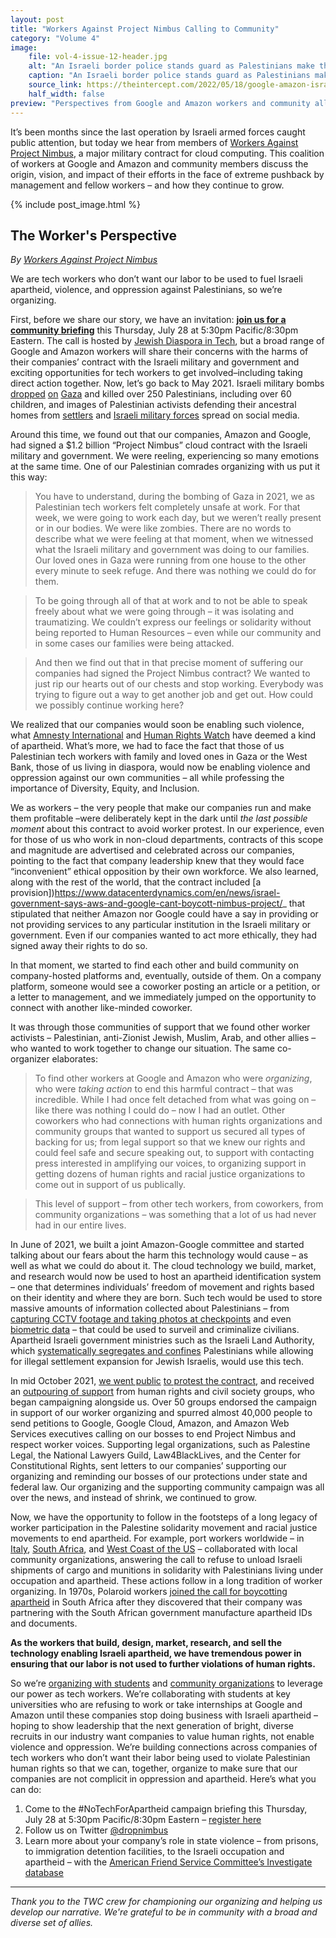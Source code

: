 ```yaml
---
layout: post
title: "Workers Against Project Nimbus Calling to Community"
category: "Volume 4"
image:
    file: vol-4-issue-12-header.jpg
    alt: "An Israeli border police stands guard as Palestinians make their way through Qalandia checkpoint"
    caption: "An Israeli border police stands guard as Palestinians make their way through Qalandia checkpoint"
    source_link: https://theintercept.com/2022/05/18/google-amazon-israel-military-nimbus/
    half_width: false
preview: "Perspectives from Google and Amazon workers and community allies on organizing against apartheid"
---
```


It’s been months since the last operation by Israeli armed forces caught public attention, but today we hear from members of [Workers Against Project Nimbus](https://twitter.com/dropnimbus), a major military contract for cloud computing. This coalition of workers at Google and Amazon and community members discuss the origin, vision, and impact of their efforts in the face of extreme pushback by management and fellow workers – and how they continue to grow.

<!-- DO NOT remove the excerpt tag -->
<!--excerpt-->
<!-- remaining content goes below here -->

<!-- DO NOT remove the header image -->
{% include post_image.html %}

## The Worker's Perspective

_By [Workers Against Project Nimbus](https://twitter.com/dropnimbus)_

We are tech workers who don’t want our labor to be used to fuel Israeli apartheid, violence, and oppression against Palestinians, so we’re organizing.

First, before we share our story, we have an invitation: **[join us for a community briefing](https://act.jewishvoiceforpeace.org/a/nota-community-briefing-jewish-diaspora-tech)** this Thursday, July 28 at 5:30pm Pacific/8:30pm Eastern. The call is hosted by [Jewish Diaspora in Tech](https://jewishdiasporatech.org/), but a broad range of Google and Amazon workers will share their concerns with the harms of their companies’ contract with the Israeli military and government and exciting opportunities for tech workers to get involved–including taking direct action together. 
Now, let’s go back to May 2021. Israeli military bombs [dropped](https://www.businessinsider.com/israel-bombing-gaza-apartment-buildings-potential-war-crime-rights-groups-2021-5) [on](https://www.nytimes.com/2021/05/18/world/middleeast/israel-gaza-covid-lab.html) [Gaza](https://www.aljazeera.com/news/2021/8/20/back-to-school-in-gaza-4000-changed-schools-because-of-conflict) and killed over 250 Palestinians, including over 60 children, and images of Palestinian activists defending their ancestral homes from [settlers](https://www.middleeasteye.net/news/israel-palestine-jerusalem-sheikh-jarrah-settlers-expulsion) and [Israeli military forces](https://www.middleeastmonitor.com/20220702-israel-settlers-police-attack-sheikh-jarrah-protest/) spread on social media.

Around this time, we found out that our companies, Amazon and Google, had signed a $1.2 billion “Project Nimbus” cloud contract with the Israeli military and government. We were reeling, experiencing so many emotions at the same time. One of our Palestinian comrades organizing with us put it this way:

> You have to understand, during the bombing of Gaza in 2021, we as Palestinian tech workers felt completely unsafe at work. For that week, we were going to work each day, but we weren’t really present or in our bodies. We were like zombies. There are no words to describe what we were feeling at that moment, when we witnessed what the Israeli military and government was doing to our families. Our loved ones in Gaza were running from one house to the other every minute to seek refuge. And there was nothing we could do for them. 

> To be going through all of that at work and to not be able to speak freely about what we were going through – it was isolating and traumatizing. We couldn’t express our feelings or solidarity without being reported to Human Resources – even while our community and in some cases our families were being attacked. 

> And then we find out that in that precise moment of suffering our companies had signed the Project Nimbus contract? We wanted to just rip our hearts out of our chests and stop working. Everybody was trying to figure out a way to get another job and get out. How could we possibly continue working here? 

We realized that our companies would soon be enabling such violence, what [Amnesty International](https://www.amnestyusa.org/endapartheid/) and [Human Rights Watch](https://www.hrw.org/report/2021/04/27/threshold-crossed/israeli-authorities-and-crimes-apartheid-and-persecution) have deemed a kind of apartheid. What’s more, we had to face the fact that those of us Palestinian tech workers with family and loved ones in Gaza or the West Bank, those of us living in diaspora, would now be enabling violence and oppression against our own communities – all while professing the importance of Diversity, Equity, and Inclusion. 

We as workers – the very people that make our companies run and make them profitable –were deliberately kept in the dark until _the last possible moment_ about this contract to avoid worker protest. In our experience, even for those of us who work in non-cloud departments, contracts of this scope and magnitude are advertised and celebrated across our companies, pointing to the fact that company leadership knew that they would face “inconvenient” ethical opposition by their own workforce. We also learned, along with the rest of the world, that the contract included [a provision])https://www.datacenterdynamics.com/en/news/israel-government-says-aws-and-google-cant-boycott-nimbus-project/_ that stipulated that neither Amazon nor Google could have a say in providing or not providing services to any particular institution in the Israeli military or government. Even if our companies wanted to act more ethically, they had signed away their rights to do so. 

In that moment, we started to find each other and build community on company-hosted platforms and, eventually, outside of them. On a company platform, someone would see a coworker posting an article or a petition, or a letter to management, and we immediately jumped on the opportunity to connect with another like-minded coworker. 

It was through those communities of support that we found other worker activists – Palestinian, anti-Zionist Jewish, Muslim, Arab, and other allies – who wanted to work together to change our situation. The same co-organizer elaborates: 

> To find other workers at Google and Amazon who were _organizing_, who were _taking action_ to end this harmful contract – that was incredible. While I had once felt detached from what was going on – like there was nothing I could do – now I had an outlet. Other coworkers who had connections with human rights organizations and community groups that wanted to support us secured all types of backing for us; from legal support so that we knew our rights and could feel safe and secure speaking out, to support with contacting press interested in amplifying our voices, to organizing support in getting dozens of human rights and racial justice organizations to come out in support of us publically. 

> This level of support – from other tech workers, from coworkers, from community organizations – was something that a lot of us had never had in our entire lives. 

In June of 2021, we built a joint Amazon-Google committee and started talking about our fears about the harm this technology would cause – as well as what we could do about it. The cloud technology we build, market, and research would now be used to host an apartheid identification system – one that determines individuals’ freedom of movement and rights based on their identity and where they are born. Such tech would be used to store massive amounts of information collected about Palestinians – from [capturing CCTV footage and taking photos at checkpoints](https://www.washingtonpost.com/world/middle_east/israel-palestinians-surveillance-facial-recognition/2021/11/05/3787bf42-26b2-11ec-8739-5cb6aba30a30_story.html) and even [biometric data](https://7amleh.org/storage/Digital%20Surveillance%20Jerusalem_7.11.pdf) – that could be used to surveil and criminalize civilians. Apartheid Israeli government ministries such as the Israeli Land Authority, which [systematically segregates and confines](https://www.hrw.org/news/2020/05/12/israel-discriminatory-land-policies-hem-palestinians) Palestinians while allowing for illegal settlement expansion for Jewish Israelis, would use this tech. 

In mid October 2021, [we went public](https://www.theguardian.com/commentisfree/2021/oct/12/google-amazon-workers-condemn-project-nimbus-israeli-military-contract) [to protest the contract](https://www.nbcnews.com/think/opinion/new-amazon-google-contracts-israel-betray-company-values-workers-us-ncna1281349), and received an [outpouring of support](https://www.notechforapartheid.com/) from human rights and civil society groups, who began campaigning alongside us. Over 50 groups endorsed the campaign in support of our worker organizing and spurred almost 40,000 people to send petitions to Google, Google Cloud, Amazon, and Amazon Web Services executives calling on our bosses to end Project Nimbus and respect worker voices. Supporting legal organizations, such as Palestine Legal, the National Lawyers Guild, Law4BlackLives, and the Center for Constitutional Rights, sent letters to our companies’ supporting our organizing and reminding our bosses of our protections under state and federal law. Our organizing and the supporting community campaign was all over the news, and instead of shrink, we continued to grow.

Now, we have the opportunity to follow in the footsteps of a long legacy of worker participation in the Palestine solidarity movement and racial justice movements to end apartheid. For example, port workers worldwide – in [Italy](https://www.business-humanrights.org/en/latest-news/italy-unionised-dock-workers-refuse-to-load-arms-shipment-to-israel-in-show-of-solidarity-with-palestinian-people/), [South Africa](https://www.middleeasteye.net/news/israel-gaza-south-african-dockworkers-refuse-unload-ship-solidarity-palestinians), and [West Coast of the US](https://oaklandside.org/2021/06/08/pro-palestine-ship-blockade-port-of-oakland-activist-history-israel-zim/) – collaborated with local community organizations, answering the call to refuse to unload Israeli shipments of cargo and munitions in solidarity with Palestinians living under occupation and apartheid. These actions follow in a long tradition of worker organizing. In 1970s, Polaroid workers [joined the call for boycotting apartheid](https://www.dissentmagazine.org/online_articles/when-polaroid-workers-fought-apartheid) in South Africa after they discovered that their company was partnering with the South African government manufacture apartheid IDs and documents. 

**As the workers that build, design, market, research, and sell the technology enabling Israeli apartheid, we have tremendous power in ensuring that our labor is not used to further violations of human rights.**

So we’re [organizing with students](https://act.newmode.net/action/mpower-change/take-student-pledge-refuse-jobs-google-amazon-powering-israeli-apartheid) and [community organizations](https://www.notechforapartheid.com/) to leverage our power as tech workers. We’re collaborating with students at key universities who are refusing to work or take internships at Google and Amazon until these companies stop doing business with Israeli apartheid – hoping to show leadership that the next generation of bright, diverse recruits in our industry want companies to value human rights, not enable violence and oppression. We’re building connections across companies of tech workers who don’t want their labor being used to violate Palestinian human rights so that we can, together, organize to make sure that our companies are not complicit in oppression and apartheid. Here’s what you can do: 

1. Come to the #NoTechForApartheid campaign briefing this Thursday, July 28 at 5:30pm Pacific/8:30pm Eastern – [register here](https://act.jewishvoiceforpeace.org/a/nota-community-briefing-jewish-diaspora-tech)
2. Follow us on Twitter [@dropnimbus](https://twitter.com/dropnimbus)
3. Learn more about your company’s role in state violence – from prisons, to immigration detention facilities, to the Israeli occupation and apartheid – with the [American Friend Service Committee’s Investigate database](https://investigate.afsc.org/)

<hr>

_Thank you to the TWC crew for championing our organizing and helping us develop our narrative. We're grateful to be in community with a broad and diverse set of allies._
